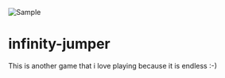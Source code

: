 ![Sample](https://user-images.githubusercontent.com/84484398/168269701-05918410-f2d1-40fd-8cf9-5d40dad1ec0f.png)
# infinity-jumper
This is another game that i love playing because it is endless :-)
